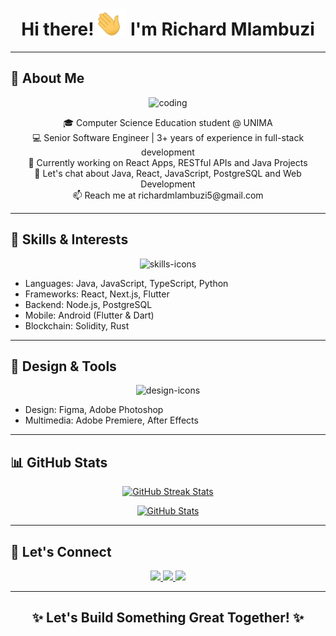 <h1 align="center">Hi there! <img width="45" src="waving_hand.gif" alt="hand" /> I'm Richard Mlambuzi</h1>

---

## 🌟 About Me

<p align="center">
  <img alt="coding" width="400" src="https://static.wixstatic.com/media/b313a9_89ebec0c5f384c65a9551f0c1ec18ca9~mv2.gif">
</p>

<p align="center">
  🎓 Computer Science Education student @ UNIMA<br>
  💻 Senior Software Engineer | 3+ years of experience in full-stack development <br>
  🔭 Currently working on React Apps, RESTful APIs and Java Projects <br>
  💬 Let's chat about Java, React, JavaScript, PostgreSQL and Web Development <br>
  📫 Reach me at richardmlambuzi5@gmail.com
</p>

---

## 🚀 Skills & Interests

<p align="center">
  <img src="https://skillicons.dev/icons?i=java,js,ts,react,nextjs,flutter,python,postgresql,solidity,rust,nodejs" alt="skills-icons" />
</p>

- Languages: Java, JavaScript, TypeScript, Python  
- Frameworks: React, Next.js, Flutter  
- Backend: Node.js, PostgreSQL  
- Mobile: Android (Flutter & Dart)  
- Blockchain: Solidity, Rust

---

## 🎨 Design & Tools

<p align="center">
  <img src="https://skillicons.dev/icons?i=figma,photoshop" alt="design-icons" />
</p>

- Design: Figma, Adobe Photoshop  
- Multimedia: Adobe Premiere, After Effects

---

## 📊 GitHub Stats

<p align="center">
  <a href="https://github-readme-streak-stats.herokuapp.com?user=bed-com-29-19&theme=tokyonight_duo">
    <img src="https://github-readme-streak-stats.herokuapp.com?user=bed-com-29-19&theme=tokyonight_duo" alt="GitHub Streak Stats" />
  </a>
</p>

<p align="center">
  <a href="https://github-readme-stats.vercel.app/api?username=bed-com-29-19&count_private=true&show_icons=true&theme=nightowl&include_all_commits=true&langs_count=10">
    <img src="https://github-readme-stats.vercel.app/api?username=bed-com-29-19&count_private=true&show_icons=true&theme=nightowl&include_all_commits=true&langs_count=10" alt="GitHub Stats" />
  </a>
</p>

---

## 🤝 Let's Connect

<p align="center">
  <a href="https://wa.me/265991673436" target="_blank">
    <img src="https://img.shields.io/badge/-WhatsApp-14a800?style=for-the-badge&logo=whatsapp&logoColor=white" />
  </a>
  <a href="https://twitter.com/ahmnouira" target="_blank">
    <img src="https://img.shields.io/badge/-Twitter-1DA1F2?style=for-the-badge&logo=twitter&logoColor=white"/>
  </a>
  <a href="https://www.linkedin.com/in/ahmnouira/" target="_blank">
    <img src="https://img.shields.io/badge/-LinkedIn-0A66C2?style=for-the-badge&logo=linkedin&logoColor=white"/>
  </a>
</p>

---

<h2 align="center">✨ Let's Build Something Great Together! ✨</h2>
